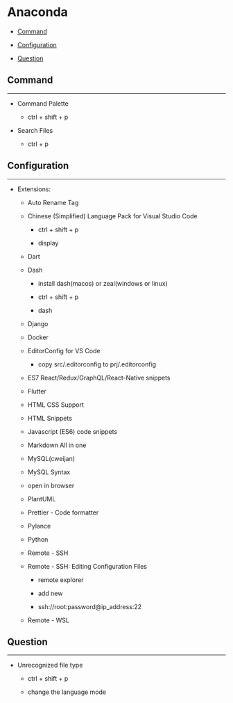 # Anaconda

  + [Command](#command)

  + [Configuration](#configuration)

  + [Question](#question)

## Command

***

  + Command Palette

    - ctrl + shift + p

  + Search Files

    - ctrl + p

## Configuration

***

  + Extensions:

    - Auto Rename Tag

    - Chinese (Simplified) Language Pack for Visual Studio Code

      - ctrl + shift + p

      - display

    - Dart

    - Dash

      - install dash(macos) or zeal(windows or linux)

      - ctrl + shift + p

      - dash

    - Django

    - Docker

    - EditorConfig for VS Code

      - copy src/.editorconfig to prj/.editorconfig

    - ES7 React/Redux/GraphQL/React-Native snippets

    - Flutter

    - HTML CSS Support

    - HTML Snippets

    - Javascript (ES6) code snippets

    - Markdown All in one

    - MySQL(cweijan)

    - MySQL Syntax

    - open in browser

    - PlantUML

    - Prettier - Code formatter

    - Pylance

    - Python

    - Remote - SSH

    - Remote - SSH: Editing Configuration Files

      - remote explorer

      - add new

      - ssh://root:password@ip_address:22

    - Remote - WSL

## Question

***

  + Unrecognized file type

    - ctrl + shift + p

    - change the language mode
